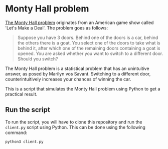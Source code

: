 # Monty Hall problem 
[The Monty Hall problem](https://en.wikipedia.org/wiki/Monty_Hall_problem) originates from an American game show called 'Let's Make a Deal'. The problem goes as follows:

> Suppose you have 3 doors. Behind one of the doors is a car, behind the others there is a goat. You select one of the doors to take what is behind it, after which one of the remaining doors containing a goat is opened. You are asked whether you want to switch to a different door. Should you switch?

The Monty Hall problem is a statistical problem that has an unintuitive answer, as posed by Marilyn vos Savant. Switching to a different door, counterintuitively increases your chances of winning the car. 

This is a script that simulates the Monty Hall problem using Python to get a practical result. 

## Run the script
To run the script, you will have to clone this repository and run the `client.py` script using Python. This can be done using the following command:

    python3 client.py